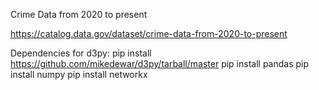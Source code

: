 Crime Data from 2020 to present

https://catalog.data.gov/dataset/crime-data-from-2020-to-present

Dependencies for d3py:
pip install https://github.com/mikedewar/d3py/tarball/master
pip install pandas
pip install numpy
pip install networkx
